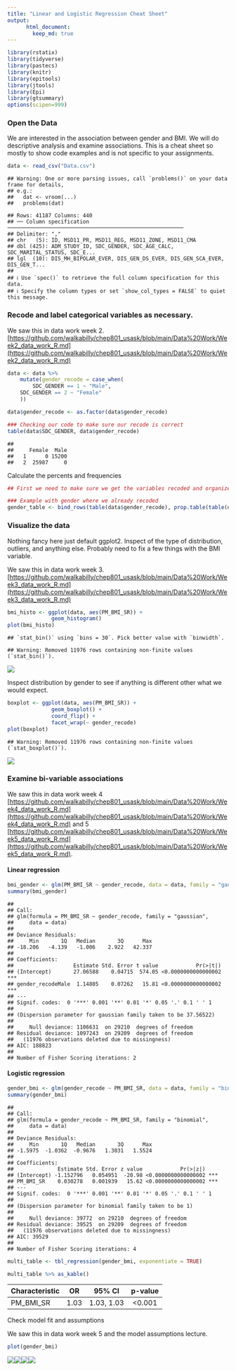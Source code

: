 ```yaml
---
title: "Linear and Logistic Regression Cheat Sheet"
output:
      html_document:
        keep_md: true
---
```




```r
library(rstatix)
library(tidyverse)
library(pastecs)
library(knitr)
library(epitools)
library(jtools)
library(Epi)
library(gtsummary)
options(scipen=999) 
```

### Open the Data

We are interested in the association between gender and BMI. We will do descriptive analysis and examine associations. This is a cheat sheet so mostly to show code examples and is not specific to your assignments. 


```r
data <- read_csv("Data.csv")
```

```
## Warning: One or more parsing issues, call `problems()` on your data frame for details,
## e.g.:
##   dat <- vroom(...)
##   problems(dat)
```

```
## Rows: 41187 Columns: 440
## ── Column specification ────────────────────────────────────────────────────────
## Delimiter: ","
## chr   (5): ID, MSD11_PR, MSD11_REG, MSD11_ZONE, MSD11_CMA
## dbl (425): ADM_STUDY_ID, SDC_GENDER, SDC_AGE_CALC, SDC_MARITAL_STATUS, SDC_E...
## lgl  (10): DIS_MH_BIPOLAR_EVER, DIS_GEN_DS_EVER, DIS_GEN_SCA_EVER, DIS_GEN_T...
## 
## ℹ Use `spec()` to retrieve the full column specification for this data.
## ℹ Specify the column types or set `show_col_types = FALSE` to quiet this message.
```

### Recode and label categorical variables as necessary. 

We saw this in data work week 2. [https://github.com/walkabilly/chep801_usask/blob/main/Data%20Work/Week2_data_work_R.md](https://github.com/walkabilly/chep801_usask/blob/main/Data%20Work/Week2_data_work_R.md)


```r
data <- data %>%
	mutate(gender_recode = case_when(
		SDC_GENDER == 1 ~ "Male",
    SDC_GENDER == 2 ~ "Female"
	))

data$gender_recode <- as.factor(data$gender_recode) 

### Checking our code to make sure our recode is correct
table(data$SDC_GENDER, data$gender_recode)
```

```
##    
##     Female  Male
##   1      0 15200
##   2  25987     0
```

Calculate the percents and frequencies 


```r
## First we need to make sure we get the variables recoded and organized

### Example with gender where we already recoded
gender_table <- bind_rows(table(data$gender_recode), prop.table(table(data$gender_recode)))
```

### Visualize the data

Nothing fancy here just default ggplot2. Inspect of the type of distribution, outliers, and anything else. Probably need to fix a few things with the BMI variable. 

We saw this in data work week 3. [https://github.com/walkabilly/chep801_usask/blob/main/Data%20Work/Week3_data_work_R.md](https://github.com/walkabilly/chep801_usask/blob/main/Data%20Work/Week3_data_work_R.md)


```r
bmi_histo <- ggplot(data, aes(PM_BMI_SR)) + 
              geom_histogram()
plot(bmi_histo)
```

```
## `stat_bin()` using `bins = 30`. Pick better value with `binwidth`.
```

```
## Warning: Removed 11976 rows containing non-finite values (`stat_bin()`).
```

![](cheat_sheet_files/figure-html/unnamed-chunk-5-1.png)<!-- -->

Inspect distribution by gender to see if anything is different other what we would expect. 


```r
boxplot <- ggplot(data, aes(PM_BMI_SR)) + 
              geom_boxplot() + 
              coord_flip() + 
              facet_wrap(~ gender_recode)
plot(boxplot)
```

```
## Warning: Removed 11976 rows containing non-finite values (`stat_boxplot()`).
```

![](cheat_sheet_files/figure-html/unnamed-chunk-6-1.png)<!-- -->

### Examine bi-variable associations 

We saw this in data work week 4 [https://github.com/walkabilly/chep801_usask/blob/main/Data%20Work/Week4_data_work_R.md](https://github.com/walkabilly/chep801_usask/blob/main/Data%20Work/Week4_data_work_R.md) and 5 [https://github.com/walkabilly/chep801_usask/blob/main/Data%20Work/Week5_data_work_R.md](https://github.com/walkabilly/chep801_usask/blob/main/Data%20Work/Week5_data_work_R.md). 

#### Linear regression


```r
bmi_gender <- glm(PM_BMI_SR ~ gender_recode, data = data, family = "gaussian")
summary(bmi_gender)
```

```
## 
## Call:
## glm(formula = PM_BMI_SR ~ gender_recode, family = "gaussian", 
##     data = data)
## 
## Deviance Residuals: 
##     Min       1Q   Median       3Q      Max  
## -18.206   -4.139   -1.006    2.922   42.337  
## 
## Coefficients:
##                   Estimate Std. Error t value            Pr(>|t|)    
## (Intercept)       27.06588    0.04715  574.05 <0.0000000000000002 ***
## gender_recodeMale  1.14805    0.07262   15.81 <0.0000000000000002 ***
## ---
## Signif. codes:  0 '***' 0.001 '**' 0.01 '*' 0.05 '.' 0.1 ' ' 1
## 
## (Dispersion parameter for gaussian family taken to be 37.56522)
## 
##     Null deviance: 1106631  on 29210  degrees of freedom
## Residual deviance: 1097243  on 29209  degrees of freedom
##   (11976 observations deleted due to missingness)
## AIC: 188823
## 
## Number of Fisher Scoring iterations: 2
```

#### Logistic regression


```r
gender_bmi <- glm(gender_recode ~ PM_BMI_SR, data = data, family = "binomial")
summary(gender_bmi)
```

```
## 
## Call:
## glm(formula = gender_recode ~ PM_BMI_SR, family = "binomial", 
##     data = data)
## 
## Deviance Residuals: 
##     Min       1Q   Median       3Q      Max  
## -1.5975  -1.0362  -0.9676   1.3031   1.5524  
## 
## Coefficients:
##              Estimate Std. Error z value            Pr(>|z|)    
## (Intercept) -1.152796   0.054951  -20.98 <0.0000000000000002 ***
## PM_BMI_SR    0.030278   0.001939   15.62 <0.0000000000000002 ***
## ---
## Signif. codes:  0 '***' 0.001 '**' 0.01 '*' 0.05 '.' 0.1 ' ' 1
## 
## (Dispersion parameter for binomial family taken to be 1)
## 
##     Null deviance: 39772  on 29210  degrees of freedom
## Residual deviance: 39525  on 29209  degrees of freedom
##   (11976 observations deleted due to missingness)
## AIC: 39529
## 
## Number of Fisher Scoring iterations: 4
```

```r
multi_table <- tbl_regression(gender_bmi, exponentiate = TRUE) 

multi_table %>% as_kable()
```



|**Characteristic** | **OR** | **95% CI** | **p-value** |
|:------------------|:------:|:----------:|:-----------:|
|PM_BMI_SR          |  1.03  | 1.03, 1.03 |   <0.001    |

Check model fit and assumptions

We saw this in data work week 5 and the model assumptions lecture.


```r
plot(gender_bmi)
```

![](cheat_sheet_files/figure-html/unnamed-chunk-9-1.png)<!-- -->![](cheat_sheet_files/figure-html/unnamed-chunk-9-2.png)<!-- -->![](cheat_sheet_files/figure-html/unnamed-chunk-9-3.png)<!-- -->![](cheat_sheet_files/figure-html/unnamed-chunk-9-4.png)<!-- -->


